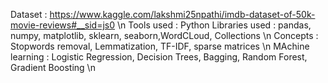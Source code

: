 Dataset : https://www.kaggle.com/lakshmi25npathi/imdb-dataset-of-50k-movie-reviews#__sid=js0 \n
Tools used : Python Libraries used : pandas, numpy, matplotlib, sklearn, seaborn,WordCLoud, Collections  \n
Concepts : Stopwords removal, Lemmatization, TF-IDF, sparse matrices \n
MAchine learning : Logistic Regression, Decision Trees, Bagging, Random Forest, Gradient Boosting \n
